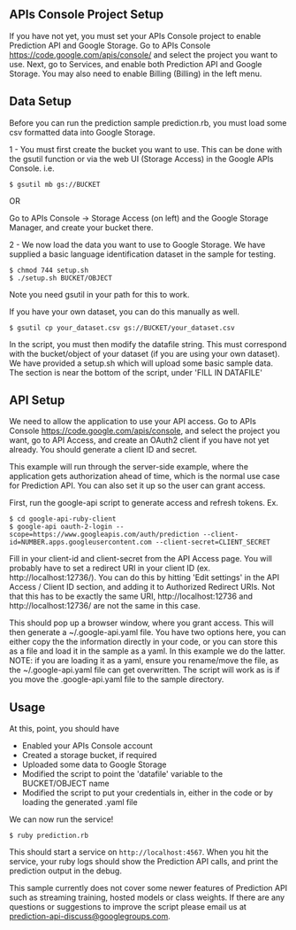 APIs Console Project Setup
--------------------------
If you have not yet, you must set your APIs Console project to enable Prediction
API and Google Storage. Go to APIs Console https://code.google.com/apis/console/
and select the project you want to use. Next, go to Services, and enable both
Prediction API and Google Storage. You may also need to enable Billing (Billing)
in the left menu.


Data Setup
----------
Before you can run the prediction sample prediction.rb, you must load some csv
formatted data into Google Storage. 

1 - You must first create the bucket you want to use. This can be done 
with the gsutil function or via the web UI (Storage Access) in the Google 
APIs Console. i.e. 

    $ gsutil mb gs://BUCKET

OR

Go to APIs Console -> Storage Access (on left) and the Google Storage Manager,
and create your bucket there.

2 - We now load the data you want to use to Google Storage. We have supplied a
basic language identification dataset in the sample for testing.

    $ chmod 744 setup.sh
    $ ./setup.sh BUCKET/OBJECT
Note you need gsutil in your path for this to work.

If you have your own dataset, you can do this manually as well.

    $ gsutil cp your_dataset.csv gs://BUCKET/your_dataset.csv


In the script, you must then modify the datafile string. This must correspond with the
bucket/object of your dataset (if you are using your own dataset). We have
provided a setup.sh which will upload some basic sample data. The section is
near the bottom of the script, under 'FILL IN DATAFILE'

API Setup
---------
We need to allow the application to use your API access. Go to APIs Console
https://code.google.com/apis/console, and select the project you want, go to API
Access, and create an OAuth2 client if you have not yet already. You should
generate a client ID and secret. 

This example will run through the server-side example, where the application
gets authorization ahead of time, which is the normal use case for Prediction
API. You can also set it up so the user can grant access.

First, run the google-api script to generate access and refresh tokens. Ex.

    $ cd google-api-ruby-client
    $ google-api oauth-2-login --scope=https://www.googleapis.com/auth/prediction --client-id=NUMBER.apps.googleusercontent.com --client-secret=CLIENT_SECRET

Fill in your client-id and client-secret from the API Access page. You will
probably have to set a redirect URI in your client ID
(ex. http://localhost:12736/). You can do this by hitting 'Edit settings' in the
API Access / Client ID section, and adding it to Authorized Redirect URIs. Not
that this has to be exactly the same URI, http://localhost:12736 and
http://localhost:12736/ are not the same in this case.

This should pop up a browser window, where you grant access. This will then
generate a ~/.google-api.yaml file. You have two options here, you can either
copy the the information directly in your code, or you can store this as a file
and load it in the sample as a yaml. In this example we do the latter. NOTE: if
you are loading it as a yaml, ensure you rename/move the file, as the
~/.google-api.yaml file can get overwritten. The script will work as is if you
move the .google-api.yaml file to the sample directory.


Usage
-----
At this, point, you should have 
 - Enabled your APIs Console account
 - Created a storage bucket, if required
 - Uploaded some data to Google Storage
 - Modified the script to point the 'datafile' variable to the BUCKET/OBJECT name
 - Modified the script to put your credentials in, either in the code or by
   loading the generated .yaml file
 
We can now run the service! 

    $ ruby prediction.rb

This should start a service on `http://localhost:4567`. When you hit the service,
your ruby logs should show the Prediction API calls, and print the prediction
output in the debug. 

This sample currently does not cover some newer features of Prediction API such
as streaming training, hosted models or class weights. If there are any
questions or suggestions to improve the script please email us at
prediction-api-discuss@googlegroups.com.

